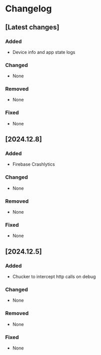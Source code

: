 # Changelog

## [Latest changes]

### Added
- Device info and app state logs

### Changed
- None

### Removed
- None

### Fixed
- None

## [2024.12.8]

### Added
- Firebase Crashlytics

### Changed
- None

### Removed
- None

### Fixed
- None

## [2024.12.5]

### Added
- Chucker to intercept http calls on debug

### Changed
- None

### Removed
- None

### Fixed
- None